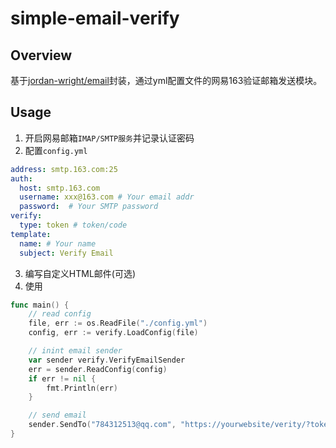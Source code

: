 # simple-email-verify
## Overview
基于[jordan-wright/email](https://github.com/jordan-wright/email)封装，通过yml配置文件的网易163验证邮箱发送模块。  
## Usage
1. 开启网易邮箱`IMAP/SMTP服务`并记录认证密码
2. 配置`config.yml`
```yaml
address: smtp.163.com:25
auth:
  host: smtp.163.com
  username: xxx@163.com # Your email addr
  password:  # Your SMTP password
verify:
  type: token # token/code
template:
  name: # Your name
  subject: Verify Email
```
3. 编写自定义HTML邮件(可选)
4. 使用
```go
func main() {
	// read config
	file, err := os.ReadFile("./config.yml")
	config, err := verify.LoadConfig(file)

	// inint email sender
	var sender verify.VerifyEmailSender
	err = sender.ReadConfig(config)
	if err != nil {
		fmt.Println(err)
	}

	// send email
	sender.SendTo("784312513@qq.com", "https://yourwebsite/verity/?token=114514")
}
```